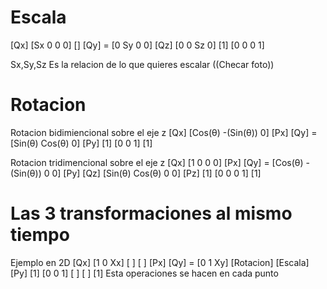 # Escala
\[Qx\]     \[Sx 0 0 0\]  \[\] 
\[Qy\] = \[0 Sy 0 0\] 
\[Qz\]     \[0 0 Sz 0\] 
\[1\]     \[0 0 0 1\]  

Sx,Sy,Sz Es la relacion de lo que quieres escalar
((Checar foto))
# Rotacion

Rotacion bidimiencional sobre el eje z
\[Qx\]     \[Cos(θ) -(Sin(θ)) 0\] \[Px\] 
\[Qy\] = \[Sin(θ)   Cos(θ)   0\] \[Py\] 
\[1\]       \[0            0         1\]  \[1\] 

Rotacion tridimencional sobre el eje z
\[Qx\]     \[1          0            0        0\] \[Px\] 
\[Qy\] = \[Cos(θ) -(Sin(θ))  0        0\] \[Py\] 
\[Qz\]     \[Sin(θ)   Cos(θ)   0        0\]  \[Pz\] 
\[1\]       \[0          0            0        1\]  \[1\] 


# Las 3 transformaciones al mismo tiempo
Ejemplo en 2D
\[Qx\]     \[1 0 Xx\] \[              \] \[          \] \[Px\] 
\[Qy\] = \[0 1 Xy\] \[Rotacion\] \[Escala\] \[Py\] 
\[1\]       \[0 0  1\]  \[              \] \[          \] \[1\] 
Esta operaciones se hacen en cada punto